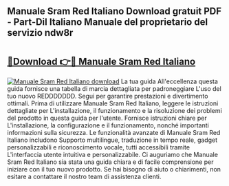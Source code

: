 ## Manuale Sram Red Italiano Download gratuit PDF - Part-DiI Italiano Manuale del proprietario del servizio ndw8r

# <h2><a href="http://dfb4h9.blite.top/?on=Manuale+Sram+Red+Italiano">🔗Download 👉🔴 Manuale Sram Red Italiano</a></h2>

[![Manuale Sram Red Italiano download](https://i.imgur.com/lujVjoI.png)](http://dfb4h9.blite.top/?on=Manuale+Sram+Red+Italiano)
La tua guida All'eccellenza questa guida fornisce una tabella di marcia dettagliata per padroneggiare L'uso del tuo nuovo REDDDDDDD. Segui per garantire prestazioni e divertimento ottimali. Prima di utilizzare Manuale Sram Red Italiano, leggere le istruzioni dettagliate per L'installazione, il funzionamento e la risoluzione dei problemi del prodotto in questa guida per l'utente. Fornisce istruzioni chiare per L'installazione, la configurazione e il funzionamento, nonché importanti informazioni sulla sicurezza. Le funzionalità avanzate di Manuale Sram Red Italiano includono Supporto multilingue, traduzione in tempo reale, gadget personalizzabili e riconoscimento vocale, tutti accessibili tramite L'interfaccia utente intuitiva e personalizzabile. Ci auguriamo che Manuale Sram Red Italiano sia stata una guida chiara e di facile comprensione per iniziare con il tuo nuovo prodotto. Se hai bisogno di aiuto o chiarimenti, non esitare a contattare il nostro team di assistenza clienti.
